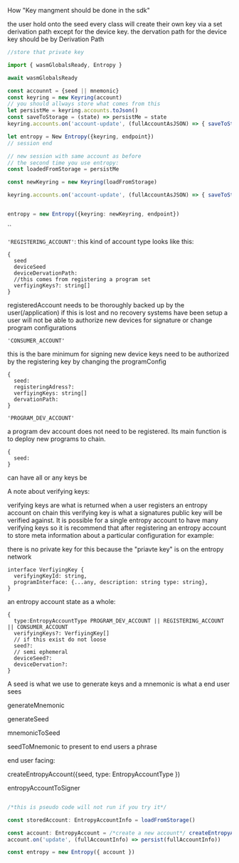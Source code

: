 How "Key mangment should be done in the sdk"

the user hold onto the seed every class will create their own key via a set derivation path except for the device key. the dervation path for the device key should be by
Derivation Path
```ts
//store that private key

import { wasmGlobalsReady, Entropy }

await wasmGlobalsReady

const accounnt = {seed || mnemonic}
const keyring = new Keyring(account)
// you should allways store what comes from this
let persistMe = keyring.accounts.toJson()
const saveToStorage = (state) => persistMe = state
keyring.accounts.on('account-update', (fullAccountAsJSON) => { saveToStorage(fullAccountAsJSON) })

let entropy = New Entropy({keyring, endpoint})
// session end

// new session with same account as before
// the second time you use entropy:
const loadedFromStorage = persistMe

const newKeyring = new Keyring(loadFromStorage)

keyring.accounts.on('account-update', (fullAccountAsJSON) => { saveToStorage(fullAccountAsJSON) })


entropy = new Entropy({keyring: newKeyring, endpoint})

```

``

`'REGISTERING_ACCOUNT'`:
this kind of account type looks like this:

```
{
  seed
  deviceSeed
  deviceDervationPath:
  //this comes from registering a program set
  verfiyingKeys?: string[]
}
```

registeredAccount needs to be thoroughly backed up by the user(/application) if this is lost and no recovery systems have been setup a user will not be able to authorize new devices for signature or change program configurations

`'CONSUMER_ACCOUNT'`

this is the bare minimum for signing new device keys need to be authorized by the registering key by changing the programConfig

```
{
  seed:
  registeringAdress?:
  verfiyingKeys: string[]
  dervationPath:
}
```

`'PROGRAM_DEV_ACCOUNT'`

a program dev account does not need to be registered. Its main function is to deploy new programs to chain.

```
{
  seed:
}
```

can have all or any keys be


A note about verifying keys:

verifying keys are what is returned when a user registers an entropy account on chain this verifying key is what a signatures public key will be verified against. It is possible for a single entropy account to have many verifying keys so it is recommend that after registering an entropy account to store meta information about a particular configuration for example:

there is no private key for this because the "priavte key" is on the entropy network

```
interface VerfiyingKey {
  verifyingKeyId: string,
  programInterface: {...any, description: string type: string},
}
```

an entropy account state as a whole:

```
{
  type:EntropyAccountType PROGRAM_DEV_ACCOUNT || REGISTERING_ACCOUNT || CONSUMER_ACCOUNT
  verifyingKeys?: VerfiyingKey[]
  // if this exist do not loose
  seed?:
  // semi ephemeral
  deviceSeed?:
  deviceDervation?:
}
```

A seed is what we use to generate keys and a mnemonic is what a end user sees

generateMnemonic


generateSeed

mnemonicToSeed

seedToMnemonic
to present to end users a phrase


end user facing:

createEntropyAccount({seed, type: EntropyAccountType })



entropyAccountToSigner


```ts

/*this is pseudo code will not run if you try it*/

const storedAccount: EntropyAccountInfo = loadFromStorage()

const account: EntropyAccount = /*create a new account*/ createEntropyAccount(storedAccount)// or loads an account from storage
account.on('update', (fullAccountInfo) => persist(fullAccountInfo))

const entropy = new Entropy({ account })

```
